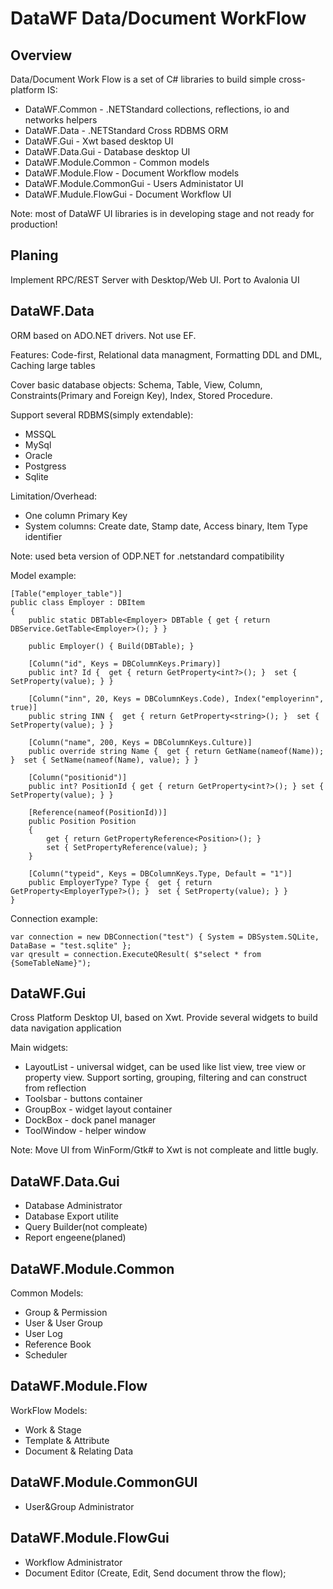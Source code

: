 # DataWF Data/Document WorkFlow

## Overview

Data/Document Work Flow is a set of C# libraries to build simple cross-platform IS:

- DataWF.Common - .NETStandard collections, reflections, io and networks helpers
- DataWF.Data - .NETStandard Cross RDBMS ORM
- DataWF.Gui - Xwt based desktop UI
- DataWF.Data.Gui - Database desktop UI
- DataWF.Module.Common - Common models
- DataWF.Module.Flow - Document Workflow models
- DataWF.Module.CommonGui - Users Administator UI
- DataWF.Mudule.FlowGui - Document Workflow UI

Note: most of DataWF UI libraries is in developing stage and not ready for production!

## Planing

Implement RPC/REST Server with Desktop/Web UI.
Port to Avalonia UI

## DataWF.Data

ORM based on ADO.NET drivers. Not use EF.

Features: Code-first, Relational data managment, Formatting DDL and DML, Caching large tables

Cover basic database objects: Schema, Table, View, Column, Constraints(Primary and Foreign Key), Index, Stored Procedure.

Support several RDBMS(simply extendable):

- MSSQL
- MySql
- Oracle
- Postgress
- Sqlite

Limitation/Overhead:

- One column Primary Key
- System columns: Create date, Stamp date, Access binary, Item Type identifier

Note: used beta version of ODP.NET for .netstandard compatibility

Model example:

    [Table("employer_table")]
    public class Employer : DBItem
    {
        public static DBTable<Employer> DBTable { get { return DBService.GetTable<Employer>(); } }

        public Employer() { Build(DBTable); }

        [Column("id", Keys = DBColumnKeys.Primary)]
        public int? Id {  get { return GetProperty<int?>(); }  set { SetProperty(value); } }

        [Column("inn", 20, Keys = DBColumnKeys.Code), Index("employerinn", true)]
        public string INN {  get { return GetProperty<string>(); }  set { SetProperty(value); } }

        [Column("name", 200, Keys = DBColumnKeys.Culture)]
        public override string Name {  get { return GetName(nameof(Name)); }  set { SetName(nameof(Name), value); } }

        [Column("positionid")]
        public int? PositionId { get { return GetProperty<int?>(); } set { SetProperty(value); } }

        [Reference(nameof(PositionId))]
        public Position Position
        {
            get { return GetPropertyReference<Position>(); }
            set { SetPropertyReference(value); }
        }

        [Column("typeid", Keys = DBColumnKeys.Type, Default = "1")]
        public EmployerType? Type {  get { return GetProperty<EmployerType?>(); }  set { SetProperty(value); } }
    }

Connection example:

    var connection = new DBConnection("test") { System = DBSystem.SQLite, DataBase = "test.sqlite" };
    var qresult = connection.ExecuteQResult( $"select * from {SomeTableName}");

## DataWF.Gui

Cross Platform Desktop UI, based on Xwt. Provide several widgets to build data navigation application

Main widgets:

- LayoutList - universal widget, can be used like list view, tree view or property view. Support sorting, grouping, filtering and can construct from reflection
- Toolsbar - buttons container
- GroupBox - widget layout container
- DockBox - dock panel manager
- ToolWindow - helper window

Note: Move UI from WinForm/Gtk# to Xwt is not compleate and little bugly.

## DataWF.Data.Gui

- Database Administrator
- Database Export utilite
- Query Builder(not compleate)
- Report engeene(planed)

## DataWF.Module.Common

Common Models:

- Group & Permission
- User & User Group
- User Log
- Reference Book
- Scheduler

## DataWF.Module.Flow

WorkFlow Models:

- Work & Stage
- Template & Attribute
- Document & Relating Data

## DataWF.Module.CommonGUI

- User&Group Administrator

## DataWF.Module.FlowGui

- Workflow Administrator
- Document Editor (Create, Edit, Send document throw the flow);